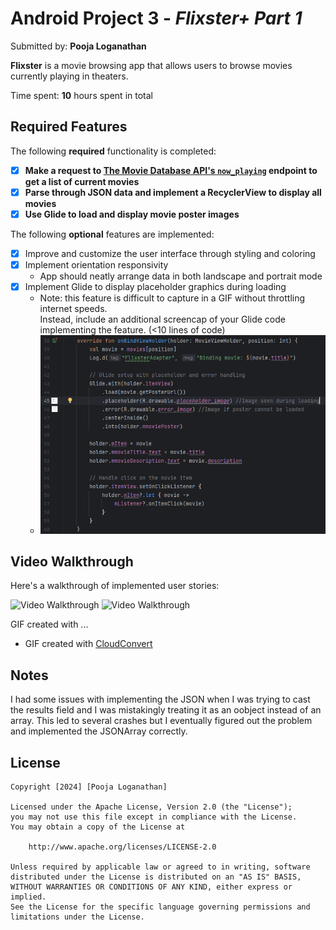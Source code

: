 # Android Project 3 - *Flixster+ Part 1*

Submitted by: **Pooja Loganathan**

**Flixster** is a movie browsing app that allows users to browse movies currently playing in theaters.

Time spent: **10** hours spent in total

## Required Features

The following **required** functionality is completed:

- [X] **Make a request to [The Movie Database API's `now_playing`](https://developers.themoviedb.org/3/movies/get-now-playing) endpoint to get a list of current movies**
- [X] **Parse through JSON data and implement a RecyclerView to display all movies**
- [X] **Use Glide to load and display movie poster images**

The following **optional** features are implemented:

- [X] Improve and customize the user interface through styling and coloring
- [X] Implement orientation responsivity
    - App should neatly arrange data in both landscape and portrait mode
- [X] Implement Glide to display placeholder graphics during loading
    - Note: this feature is difficult to capture in a GIF without throttling internet speeds.  
      Instead, include an additional screencap of your Glide code implementing the feature.  (<10 lines of code)
    - <img src='./assets/Glide_stretch_feature.png' title='Screencap' width='' alt='Video Walkthrough' />

## Video Walkthrough

Here's a walkthrough of implemented user stories:

<img src='./assets/Requirement.gif' title='Walkthrough1' width='' alt='Video Walkthrough' />
<img src='./assets/Requirement2.gif' title='Walkthrough2' width='' alt='Video Walkthrough' />

GIF created with ...
- GIF created with [CloudConvert](https://cloudconvert.com/)

## Notes

I had some issues with implementing the JSON when I was trying to cast the results field and I was mistakingly treating it as an oobject instead of an array.
This led to several crashes but I eventually figured out the problem and implemented the JSONArray correctly.

## License

    Copyright [2024] [Pooja Loganathan]

    Licensed under the Apache License, Version 2.0 (the "License");
    you may not use this file except in compliance with the License.
    You may obtain a copy of the License at

        http://www.apache.org/licenses/LICENSE-2.0

    Unless required by applicable law or agreed to in writing, software
    distributed under the License is distributed on an "AS IS" BASIS,
    WITHOUT WARRANTIES OR CONDITIONS OF ANY KIND, either express or implied.
    See the License for the specific language governing permissions and
    limitations under the License.
